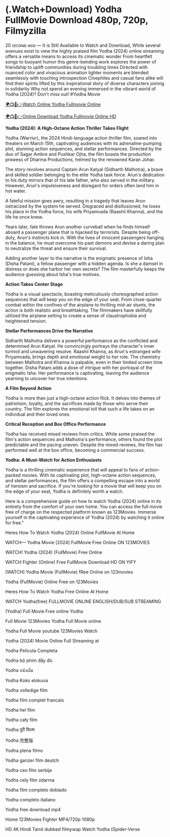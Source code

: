 <h1>(.Watch+Download) Yodha FullMovie Download 480p, 720p, Filmyzilla</h1>

 20 ꜱᴇᴄᴏɴᴅ ᴀɢᴏ — It is Still Available to Watch and Download, While several avenues exist to view the highly praised film Yodha (2024) online streaming offers a versatile means to access its cinematic wonder From heartfelt songs to buoyant humor this genre-bending work explores the power of friendship to uplift communities during troubling times Directed with nuanced color and vivacious animation lighter moments are blended seamlessly with touching introspection Cinephiles and casual fans alike will find their spirits lifted by this inspirational story of diverse characters joining in solidarity Why not spend an evening immersed in the vibrant world of Yodha (2024)? Don't miss out! #Yodha Movie



[🌍📺📱👉Watch Online Yodha Fullmovie Online](https://shrinkme.site/BfW8xqO)

[🌍📺📱👉Online Download Yodha Fullmovie Online HD](https://shrinkme.site/bTPenP) 



**Yodha (2024): A High-Octane Action Thriller Takes Flight**



Yodha (Warrior), the 2024 Hindi-language action thriller film, soared into theaters on March 15th, captivating audiences with its adrenaline-pumping plot, stunning action sequences, and stellar performances. Directed by the duo of Sagar Ambre and Pushkar Ojha, the film boasts the production prowess of Dharma Productions, helmed by the renowned Karan Johar. 



The story revolves around Captain Arun Katyal (Sidharth Malhotra), a brave and skilled soldier belonging to the elite Yodha task force.  Arun's dedication to his duty mirrors that of his late father, who also served in the military. However, Arun's impulsiveness and disregard for orders often land him in hot water. 



A fateful mission goes awry, resulting in a tragedy that leaves Arun ostracized by the system he served. Disgraced and disillusioned, he loses his place in the Yodha force, his wife Priyamvada (Raashii Khanna), and the life he once knew.



Years later, fate throws Arun another curveball when he finds himself aboard a passenger plane that is hijacked by terrorists.  Despite being off-duty, Arun's instincts kick in.  With the lives of innocent passengers hanging in the balance, he must overcome his past demons and devise a daring plan to neutralize the threat and ensure their survival. 



Adding another layer to the narrative is the enigmatic presence of Isha (Disha Patani), a fellow passenger with a hidden agenda.  Is she a damsel in distress or does she harbor her own secrets?  The film masterfully keeps the audience guessing about Isha's true motives.



**Action Takes Center Stage**



Yodha is a visual spectacle, boasting meticulously choreographed action sequences that will keep you on the edge of your seat. From close-quarter combat within the confines of the airplane to thrilling mid-air stunts, the action is both realistic and breathtaking.  The filmmakers have skillfully utilized the airplane setting to create a sense of claustrophobia and heightened tension. 



**Stellar Performances Drive the Narrative**



Sidharth Malhotra delivers a powerful performance as the conflicted and determined Arun Katyal. He convincingly portrays the character's inner turmoil and unwavering resolve. Raashii Khanna, as Arun's estranged wife Priyamvada, brings depth and emotional weight to her role. The chemistry between Malhotra and Khanna is palpable, even in their limited screen time together. Disha Patani adds a dose of intrigue with her portrayal of the enigmatic Isha. Her performance is captivating, leaving the audience yearning to uncover her true intentions. 



**A Film Beyond Action**



Yodha is more than just a high-octane action flick. It delves into themes of patriotism, loyalty, and the sacrifices made by those who serve their country. The film explores the emotional toll that such a life takes on an individual and their loved ones. 



**Critical Reception and Box Office Performance**



Yodha has received mixed reviews from critics.  While some praised the film's action sequences and Malhotra's performance, others found the plot predictable and the pacing uneven.  Despite the mixed reviews, the film has performed well at the box office, becoming a commercial success.



**Yodha: A Must-Watch for Action Enthusiasts**



Yodha is a thrilling cinematic experience that will appeal to fans of action-packed movies. With its captivating plot, high-octane action sequences, and stellar performances, the film offers a compelling escape into a world of heroism and sacrifice.  If you're looking for a movie that will keep you on the edge of your seat, Yodha is definitely worth a watch.



Here is a comprehensive guide on how to watch Yodha (2024) online in its entirety from the comfort of your own home. You can access the full movie free of charge on the respected platform known as 123Movies. Immerse yourself in the captivating experience of Yodha (2024) by watching it online for free."



Heres How To Watch Yodha (2024) Online FullMovie At Home



WATCH— Yodha Movie [2024] FullMovie Free Online ON 123MOVIES



WATCH! Yodha (2024) (FullMovie) Free Online



WATCH Fighter (Online) Free FullMovie Download HD ON YIFY



[WATCH] Yodha Movie (FullMovie) fRee Online on 123movies



Yodha (FullMovie) Online Free on 123Movies



Heres How To Watch Yodha Free Online At Home



WATCH Yodha(free) FULLMOVIE ONLINE ENGLISH/DUB/SUB STREAMING



(Yodha) Full Movie Free online Yodha



Full Movie 123Movies Yodha Full Movie online



Yodha Full Movie youtube 123Movies Watch



Yodha (2024) Movie Online Full Streaming at



Yodha Pelicula Completa



Yodha bộ phim đầy đủ



Yodha หนังเต็ม



Yodha Koko elokuva



Yodha volledige film



Yodha film complet francais



Yodha hel film



Yodha cały film



Yodha पूरी फिल्म



Yodha 完整版



Yodha plena filmo



Yodha ganzer film deutch



Yodha ceo film serbija



Yodha cely film zdarma



Yodha film completo doblado



Yodha completo italiano



Yodha free download mp4



Home 123Movies Fighter MP4/720p 1080p



HD 4K Hindi Tamil dubbed filmywap Watch Yodha (Spider-Verse
